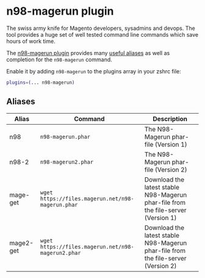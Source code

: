 # n98-magerun plugin

The swiss army knife for Magento developers, sysadmins and devops. The tool
provides a huge set of well tested command line commands which save hours of
work time.

The [n98-magerun plugin](HTTPS://GitHub.Com/netz98/n98-magerun) provides many
[useful aliases](#aliases) as well as completion for the `n98-magerun` command.

Enable it by adding `n98-magerun` to the plugins array in your zshrc file:

```zsh
plugins=(... n98-magerun)
```

## Aliases

| Alias     | Command                                            | Description                                                                       |
| --------- | -------------------------------------------------- | --------------------------------------------------------------------------------- |
| n98       | `n98-magerun.phar`                                 | The N98-Magerun phar-file (Version 1)                                             |
| n98-2     | `n98-magerun2.phar`                                | The N98-Magerun phar-file (Version 2)                                             |
| mage-get  | `wget https://files.magerun.net/n98-magerun.phar`  | Download the latest stable N98-Magerun phar-file from the file-server (Version 1) |
| mage2-get | `wget https://files.magerun.net/n98-magerun2.phar` | Download the latest stable N98-Magerun phar-file from the file-server (Version 2) |
